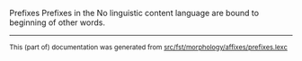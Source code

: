 Prefixes
Prefixes in the No linguistic content language are bound to beginning of other words.

* * *

<small>This (part of) documentation was generated from [src/fst/morphology/affixes/prefixes.lexc](https://github.com/giellalt/lang-zxx/blob/main/src/fst/morphology/affixes/prefixes.lexc)</small>
